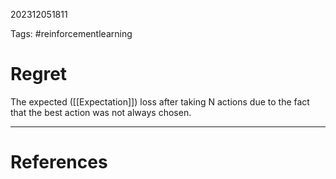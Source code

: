 202312051811

Tags: #reinforcementlearning 

# Regret
The expected ([[Expectation]]) loss after taking N actions due to the fact that the best action was not always chosen.

---
# References
